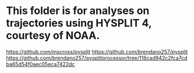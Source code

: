 # This folder is for analyses on trajectories using HYSPLIT 4, courtesy of NOAA. 

https://github.com/mscross/pysplit
https://github.com/brendano257/pysplit
https://github.com/brendano257/pysplitprocessor/tree/116cad942c2fca7cdba65d54f0aec05eca7422dc